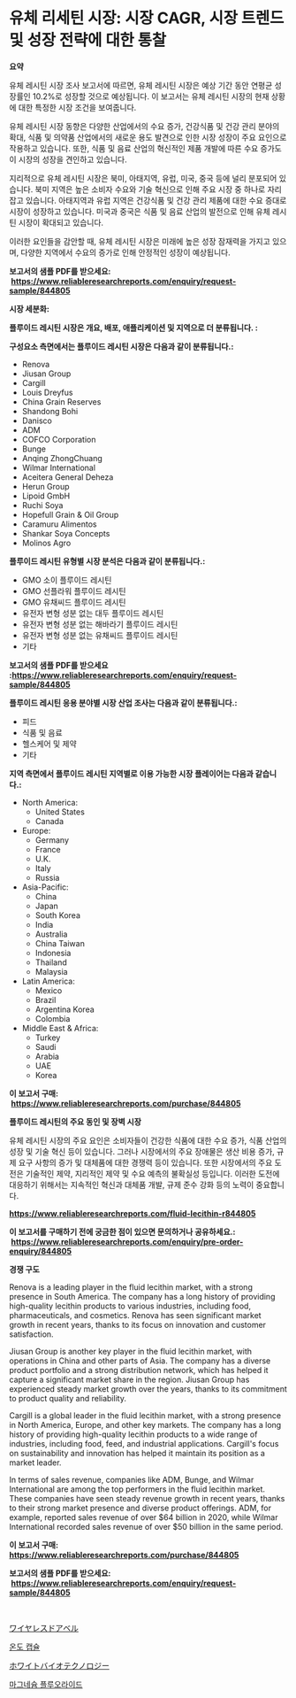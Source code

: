 <p><h1>유체 리세틴 시장: 시장 CAGR, 시장 트렌드 및 성장 전략에 대한 통찰</h1></p><p><strong>요약</strong></p>
<p><p>유체 레시틴 시장 조사 보고서에 따르면, 유체 레시틴 시장은 예상 기간 동안 연평균 성장률인 10.2%로 성장할 것으로 예상됩니다. 이 보고서는 유체 레시틴 시장의 현재 상황에 대한 특정한 시장 조건을 보여줍니다. </p><p>유체 레시틴 시장 동향은 다양한 산업에서의 수요 증가, 건강식품 및 건강 관리 분야의 확대, 식품 및 의약품 산업에서의 새로운 용도 발견으로 인한 시장 성장이 주요 요인으로 작용하고 있습니다. 또한, 식품 및 음료 산업의 혁신적인 제품 개발에 따른 수요 증가도 이 시장의 성장을 견인하고 있습니다.</p><p>지리적으로 유체 레시틴 시장은 북미, 아태지역, 유럽, 미국, 중국 등에 널리 분포되어 있습니다. 북미 지역은 높은 소비자 수요와 기술 혁신으로 인해 주요 시장 중 하나로 자리잡고 있습니다. 아태지역과 유럽 지역은 건강식품 및 건강 관리 제품에 대한 수요 증대로 시장이 성장하고 있습니다. 미국과 중국은 식품 및 음료 산업의 발전으로 인해 유체 레시틴 시장이 확대되고 있습니다.</p><p>이러한 요인들을 감안할 때, 유체 레시틴 시장은 미래에 높은 성장 잠재력을 가지고 있으며, 다양한 지역에서 수요의 증가로 인해 안정적인 성장이 예상됩니다.</p></p>
<p><strong>보고서의 샘플 PDF를 받으세요: &nbsp;<a href="https://www.reliableresearchreports.com/enquiry/request-sample/844805">https://www.reliableresearchreports.com/enquiry/request-sample/844805</a></strong></p>
<p><strong>시장 세분화:</strong></p>
<p><strong> 플루이드 레시틴 시장은 개요, 배포, 애플리케이션 및 지역으로 더 분류됩니다. :</strong></p>
<p><strong>구성요소 측면에서는 플루이드 레시틴 시장은 다음과 같이 분류됩니다.:</strong></p>
<p><ul><li>Renova</li><li>Jiusan Group</li><li>Cargill</li><li>Louis Dreyfus</li><li>China Grain Reserves</li><li>Shandong Bohi</li><li>Danisco</li><li>ADM</li><li>COFCO Corporation</li><li>Bunge</li><li>Anqing ZhongChuang</li><li>Wilmar International</li><li>Aceitera General Deheza</li><li>Herun Group</li><li>Lipoid GmbH</li><li>Ruchi Soya</li><li>Hopefull Grain & Oil Group</li><li>Caramuru Alimentos</li><li>Shankar Soya Concepts</li><li>Molinos Agro</li></ul></p>
<p><strong> 플루이드 레시틴 유형별 시장 분석은 다음과 같이 분류됩니다.:</strong></p>
<p><ul><li>GMO 소이 플루이드 레시틴</li><li>GMO 선플라워 플루이드 레시틴</li><li>GMO 유채씨드 플루이드 레시틴</li><li>유전자 변형 성분 없는 대두 플루이드 레시틴</li><li>유전자 변형 성분 없는 해바라기 플루이드 레시틴</li><li>유전자 변형 성분 없는 유채씨드 플루이드 레시틴</li><li>기타</li></ul></p>
<p><strong>보고서의 샘플 PDF를 받으세요 :<a href="https://www.reliableresearchreports.com/enquiry/request-sample/844805">https://www.reliableresearchreports.com/enquiry/request-sample/844805</a></strong></p>
<p><strong> 플루이드 레시틴 응용 분야별 시장 산업 조사는 다음과 같이 분류됩니다.:</strong></p>
<p><ul><li>피드</li><li>식품 및 음료</li><li>헬스케어 및 제약</li><li>기타</li></ul></p>
<p><strong>지역 측면에서 플루이드 레시틴 지역별로 이용 가능한 시장 플레이어는 다음과 같습니다.:</strong></p>
<p><ul>
    <li>
        North America:
        <ul>
            <li>United States</li>
            <li>Canada</li>
        </ul>
    </li>
    <li>
        Europe:
        <ul>
            <li>Germany</li>
            <li>France</li>
            <li>U.K.</li>
            <li>Italy</li>
            <li>Russia</li>
        </ul>
    </li>
    <li>
        Asia-Pacific:
        <ul>
            <li>China</li>
            <li>Japan</li>
            <li>South Korea</li>
            <li>India</li>
            <li>Australia</li>
            <li>China Taiwan</li>
            <li>Indonesia</li>
            <li>Thailand</li>
            <li>Malaysia</li>
        </ul>
    </li>
    <li>
        Latin America:
        <ul>
            <li>Mexico</li>
            <li>Brazil</li>
            <li>Argentina Korea</li>
            <li>Colombia</li>
        </ul>
    </li>
    <li>
        Middle East & Africa:
        <ul>
            <li>Turkey</li>
            <li>Saudi</li>
            <li>Arabia</li>
            <li>UAE</li>
            <li>Korea</li>
        </ul>
    </li>
    </ul></p>
<p><strong>이 보고서 구매: &nbsp;<a href="https://www.reliableresearchreports.com/purchase/844805">https://www.reliableresearchreports.com/purchase/844805</a></strong></p>
<p><strong>플루이드 레시틴의 주요 동인 및 장벽 시장</strong></p>
<p><p>유체 레시틴 시장의 주요 요인은 소비자들이 건강한 식품에 대한 수요 증가, 식품 산업의 성장 및 기술 혁신 등이 있습니다. 그러나 시장에서의 주요 장애물은 생산 비용 증가, 규제 요구 사항의 증가 및 대체품에 대한 경쟁력 등이 있습니다. 또한 시장에서의 주요 도전은 기술적인 제약, 지리적인 제약 및 수요 예측의 불확실성 등입니다. 이러한 도전에 대응하기 위해서는 지속적인 혁신과 대체품 개발, 규제 준수 강화 등의 노력이 중요합니다.</p></p>
<p><strong><a href="https://www.reliableresearchreports.com/fluid-lecithin-r844805">https://www.reliableresearchreports.com/fluid-lecithin-r844805</a></strong></p>
<p><strong>이 보고서를 구매하기 전에 궁금한 점이 있으면 문의하거나 공유하세요.: &nbsp;<a href="https://www.reliableresearchreports.com/enquiry/pre-order-enquiry/844805">https://www.reliableresearchreports.com/enquiry/pre-order-enquiry/844805</a></strong></p>
<p><strong>경쟁 구도</strong></p>
<p><p>Renova is a leading player in the fluid lecithin market, with a strong presence in South America. The company has a long history of providing high-quality lecithin products to various industries, including food, pharmaceuticals, and cosmetics. Renova has seen significant market growth in recent years, thanks to its focus on innovation and customer satisfaction.</p><p>Jiusan Group is another key player in the fluid lecithin market, with operations in China and other parts of Asia. The company has a diverse product portfolio and a strong distribution network, which has helped it capture a significant market share in the region. Jiusan Group has experienced steady market growth over the years, thanks to its commitment to product quality and reliability.</p><p>Cargill is a global leader in the fluid lecithin market, with a strong presence in North America, Europe, and other key markets. The company has a long history of providing high-quality lecithin products to a wide range of industries, including food, feed, and industrial applications. Cargill's focus on sustainability and innovation has helped it maintain its position as a market leader.</p><p>In terms of sales revenue, companies like ADM, Bunge, and Wilmar International are among the top performers in the fluid lecithin market. These companies have seen steady revenue growth in recent years, thanks to their strong market presence and diverse product offerings. ADM, for example, reported sales revenue of over $64 billion in 2020, while Wilmar International recorded sales revenue of over $50 billion in the same period.</p></p>
<p><strong>이 보고서 구매: &nbsp; <a href="https://www.reliableresearchreports.com/purchase/844805">https://www.reliableresearchreports.com/purchase/844805</a></strong></p>
<p><strong>보고서의 샘플 PDF를 받으세요: &nbsp;<a href="https://www.reliableresearchreports.com/enquiry/request-sample/844805">https://www.reliableresearchreports.com/enquiry/request-sample/844805</a></strong><strong></strong></p>
<p>&nbsp;</p>
<p><p><a href="https://medium.com/@linabernier2023/%E3%83%AF%E3%82%A4%E3%83%A4%E3%83%AC%E3%82%B9%E3%83%89%E3%82%A2%E3%83%99%E3%83%AB%E3%81%AE%E5%B8%82%E5%A0%B4%E3%82%B7%E3%82%A7%E3%82%A2%E3%81%AE%E5%A4%89%E9%81%B7%E3%81%A8%E5%B8%82%E5%A0%B4%E6%88%90%E9%95%B7%E3%83%88%E3%83%AC%E3%83%B3%E3%83%892024%E5%B9%B4-2031%E5%B9%B4-d9b95dfbe573">ワイヤレスドアベル</a></p><p><a href="https://medium.com/@kennyaniel5/%EC%98%A8%EB%8F%84-%EC%BA%A1%EC%8A%90-%EC%8B%9C%EC%9E%A5-%EA%B7%9C%EB%AA%A8-%EC%8B%9C%EC%9E%A5-%EC%A0%84%EB%A7%9D-%EB%B0%8F-%EC%8B%9C%EC%9E%A5-%EC%98%88%EC%B8%A1-2024%EB%85%84%EB%B6%80%ED%84%B0-2031%EB%85%84%EA%B9%8C%EC%A7%80-ad38da9f6120">온도 캡슐</a></p><p><a href="https://medium.com/@englandlifestyle_22171/%E7%99%BD%E3%81%84%E3%83%90%E3%82%A4%E3%82%AA%E3%83%86%E3%82%AF%E3%83%8E%E3%83%AD%E3%82%B8%E3%83%BC%E5%B8%82%E5%A0%B4%E3%81%AE%E8%A6%8F%E6%A8%A1%E3%81%AF-%E3%82%B0%E3%83%AD%E3%83%BC%E3%83%90%E3%83%AB%E7%94%A3%E6%A5%AD%E3%81%AB%E3%81%8A%E3%81%91%E3%82%8B%E6%9C%80%E9%81%A9%E3%81%AA%E3%83%9E%E3%83%BC%E3%82%B1%E3%83%86%E3%82%A3%E3%83%B3%E3%82%B0%E3%83%81%E3%83%A3%E3%83%8D%E3%83%AB%E3%82%92%E6%98%8E%E3%82%89%E3%81%8B%E3%81%AB%E3%81%97%E3%81%BE%E3%81%99-bc74d57f08e5">ホワイトバイオテクノロジー</a></p><p><a href="https://medium.com/@kennyaniel5/%EB%A7%88%EA%B7%B8%EB%84%A4%EC%8A%98-%ED%94%8C%EB%A3%A8%EC%98%A4%EB%9D%BC%EC%9D%B4%EB%93%9C-%EC%8B%9C%EC%9E%A5-%EC%8B%9C%EC%9E%A5-cagr-%EC%8B%9C%EC%9E%A5-%EB%8F%99%ED%96%A5-%EB%B0%8F-%EC%84%B1%EC%9E%A5-%EC%A0%84%EB%9E%B5%EC%97%90-%EB%8C%80%ED%95%9C-%ED%86%B5%EC%B0%B0%EB%A0%A5-c4af7406e9b2">마그네슘 플루오라이드</a></p></p>